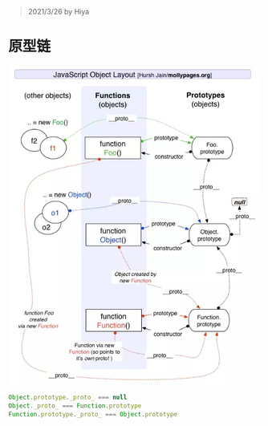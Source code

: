 > 2021/3/26 by Hiya

# 原型链

![protytype](./assets/prototype.jpg)

```js
Object.prototype._proto_ === null
Object._proto_ === Function.prototype
Function.prototype._proto_ === Object.prototype
```